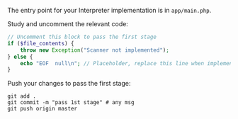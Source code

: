 The entry point for your Interpreter implementation is in `app/main.php`.

Study and uncomment the relevant code:

```php
// Uncomment this block to pass the first stage
if ($file_contents) {
    throw new Exception("Scanner not implemented");
} else {
    echo "EOF  null\n"; // Placeholder, replace this line when implementing the scanner
}
```

Push your changes to pass the first stage:

```
git add .
git commit -m "pass 1st stage" # any msg
git push origin master
```
